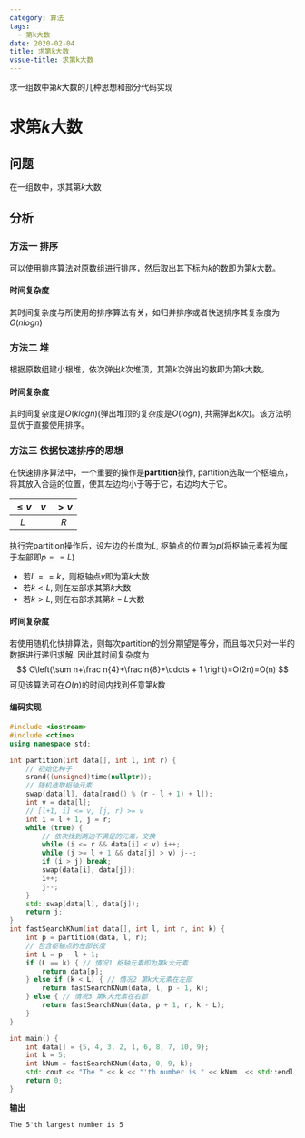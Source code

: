 ```yaml
---
category: 算法
tags:
  - 第k大数
date: 2020-02-04
title: 求第k大数
vssue-title: 求第k大数
---
```


求一组数中第$k$大数的几种思想和部分代码实现

<!-- more -->



# 求第$k$大数



## 问题

在一组数中，求其第$k$大数



## 分析



### 方法一 排序

可以使用排序算法对原数组进行排序，然后取出其下标为$k$的数即为第$k$大数。

#### 时间复杂度

其时间复杂度与所使用的排序算法有关，如归并排序或者快速排序其复杂度为$O(nlogn)$



### 方法二 堆

根据原数组建小根堆，依次弹出$k$次堆顶，其第$k$次弹出的数即为第$k$大数。

#### 时间复杂度

其时间复杂度是$O(klogn)$(弹出堆顶的复杂度是$O(logn)$, 共需弹出$k$次)。该方法明显优于直接使用排序。



### 方法三 依据快速排序的思想

在快速排序算法中，一个重要的操作是**partition**操作, partition选取一个枢轴点，将其放入合适的位置，使其左边均小于等于它，右边均大于它。

| $\le v$ | $v$  | $>v$ |
| :-----: | :--: | :--: |
|   $L$   |      | $R$  |

执行完partition操作后，设左边的长度为$L$, 枢轴点的位置为$p$(将枢轴元素视为属于左部即$p==L$)

- 若$L==k$，则枢轴点$v$即为第$k$大数
- 若$k<L$, 则在左部求其第$k$大数
- 若$k > L$, 则在右部求其第$k-L$大数

#### 时间复杂度

若使用随机化快排算法，则每次partition的划分期望是等分，而且每次只对一半的数据进行递归求解, 因此其时间复杂度为
$$
O\left(\sum n+\frac n{4}+\frac n{8}+\cdots + 1 \right)=O(2n)=O(n)
$$
可见该算法可在$O(n)$的时间内找到任意第$k$数

#### 编码实现

```cpp
#include <iostream>
#include <ctime>
using namespace std;

int partition(int data[], int l, int r) {
    // 初始化种子
    srand((unsigned)time(nullptr));
    // 随机选取枢轴元素
    swap(data[l], data[rand() % (r - l + 1) + l]);
    int v = data[l];
    // [l+1, i] <= v, [j, r) >= v
    int i = l + 1, j = r;
    while (true) {
        // 依次找到两边不满足的元素，交换
        while (i <= r && data[i] < v) i++;
        while (j >= l + 1 && data[j] > v) j--;
        if (i > j) break;
        swap(data[i], data[j]);
        i++;
        j--;
    }
    std::swap(data[l], data[j]);
    return j;
}
int fastSearchKNum(int data[], int l, int r, int k) {
    int p = partition(data, l, r);
    // 包含枢轴点的左部长度
    int L = p - l + 1;
    if (L == k) { // 情况1 枢轴元素即为第k大元素
        return data[p];
    } else if (k < L) { // 情况2 第k大元素在左部
        return fastSearchKNum(data, l, p - 1, k);
    } else { // 情况3 第k大元素在右部
        return fastSearchKNum(data, p + 1, r, k - L);
    }
}

int main() {
    int data[] = {5, 4, 3, 2, 1, 6, 8, 7, 10, 9};
    int k = 5;
    int kNum = fastSearchKNum(data, 0, 9, k);
    std::cout << "The " << k << "'th number is " << kNum  << std::endl;
    return 0;
}
```

**输出**

```
The 5'th largest number is 5
```

